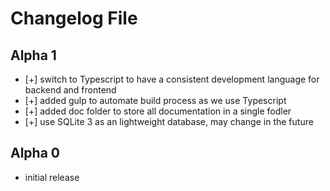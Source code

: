 # Changelog File


## Alpha 1

* [+] switch to Typescript to have a consistent development language for backend and frontend
* [+] added gulp to automate build process as we use Typescript
* [+] added doc folder to store all documentation in a single fodler
* [+] use SQLite 3 as an lightweight database, may change in the future

## Alpha 0

* initial release